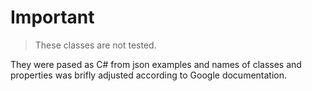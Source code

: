 ﻿# Important

> These classes are not tested.

They were pased as C# from json examples and names of classes and properties was brifly adjusted according to Google documentation.